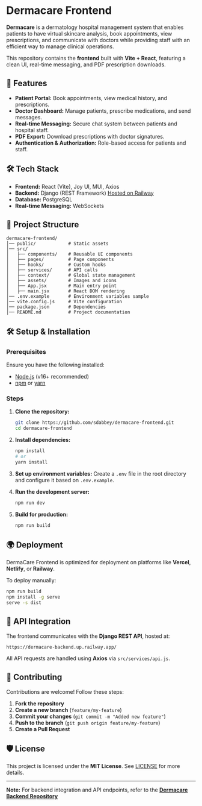 # Dermacare Frontend

&#x20;

**Dermacare** is a dermatology hospital management system that enables patients to have virtual skincare analysis, book appointments, view prescriptions, and communicate with doctors while providing staff with an efficient way to manage clinical operations.

This repository contains the **frontend** built with **Vite + React**, featuring a clean UI, real-time messaging, and PDF prescription downloads.

## 🚀 Features

- **Patient Portal:** Book appointments, view medical history, and prescriptions.
- **Doctor Dashboard:** Manage patients, prescribe medications, and send messages.
- **Real-time Messaging:** Secure chat system between patients and hospital staff.
- **PDF Export:** Download prescriptions with doctor signatures.
- **Authentication & Authorization:** Role-based access for patients and staff.

## 🛠️ Tech Stack

- **Frontend:** React (Vite), Joy UI, MUI, Axios
- **Backend:** Django (REST Framework) [Hosted on Railway](https://railway.app)
- **Database:** PostgreSQL
- **Real-time Messaging:** WebSockets

## 💂️ Project Structure

```
dermacare-frontend/
│── public/            # Static assets
│── src/
│   ├── components/    # Reusable UI components
│   ├── pages/         # Page components
│   ├── hooks/         # Custom hooks
│   ├── services/      # API calls
│   ├── context/       # Global state management
│   ├── assets/        # Images and icons
│   ├── App.jsx        # Main entry point
│   ├── main.jsx       # React DOM rendering
│── .env.example       # Environment variables sample
│── vite.config.js     # Vite configuration
│── package.json       # Dependencies
│── README.md          # Project documentation
```

## 🛠️ Setup & Installation

### Prerequisites

Ensure you have the following installed:

- [Node.js](https://nodejs.org) (v16+ recommended)
- [npm](https://www.npmjs.com/) or [yarn](https://yarnpkg.com/)

### Steps

1. **Clone the repository:**

   ```sh
   git clone https://github.com/sdabbey/dermacare-frontend.git
   cd dermacare-frontend
   ```

2. **Install dependencies:**

   ```sh
   npm install
   # or
   yarn install
   ```

3. **Set up environment variables:** Create a `.env` file in the root directory and configure it based on `.env.example`.

4. **Run the development server:**

   ```sh
   npm run dev
   ```

5. **Build for production:**

   ```sh
   npm run build
   ```

## 🌍 Deployment

DermaCare Frontend is optimized for deployment on platforms like **Vercel**, **Netlify**, or **Railway**.

To deploy manually:

```sh
npm run build
npm install -g serve
serve -s dist
```

## 📌 API Integration

The frontend communicates with the **Django REST API**, hosted at:

```
https://dermacare-backend.up.railway.app/
```

All API requests are handled using **Axios** via `src/services/api.js`.

## 🤝 Contributing

Contributions are welcome! Follow these steps:

1. **Fork the repository**
2. **Create a new branch** (`feature/my-feature`)
3. **Commit your changes** (`git commit -m "Added new feature"`)
4. **Push to the branch** (`git push origin feature/my-feature`)
5. **Create a Pull Request**

## 🛡️ License

This project is licensed under the **MIT License**. See [LICENSE](LICENSE) for more details.

---

**Note:** For backend integration and API endpoints, refer to the [**Dermacare Backend Repository**](https://github.com/sdabbey/dermacare-backend)

